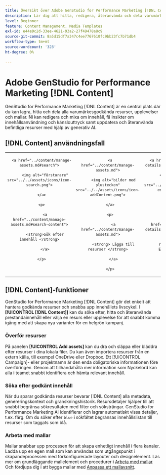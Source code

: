 ```yaml
---
title: Översikt över Adobe GenStudio for Performance Marketing [!DNL Content]
description: Lär dig att hitta, redigera, återanvända och dela varumärkesgodkända resurser på en och samma intuitiva portal.
level: Beginner
feature: Content Management, Media Templates
exl-id: e44e9c2d-33ee-4621-93a2-27f49478a8c9
source-git-commit: 8a5d15df7a347c4ee7767610fc9bb23fc7b71db4
workflow-type: tm+mt
source-wordcount: '328'
ht-degree: 0%

---
```


# Adobe GenStudio for Performance Marketing [!DNL Content]

GenStudio for Performance Marketing [!DNL Content] är en central plats där du kan lagra, hitta och dela alla varumärkesgodkända resurser, upplevelser och mallar. Ni kan redigera och mixa om innehåll, få insikter om innehållsanvändning och känslouttryck samt uppdatera och återanvända befintliga resurser med hjälp av generativ AI.

## [!DNL Content] användningsfall

<table style="table-layout:fixed">

<tr style="border: 0;">

   <td align="center" valign="top" width="100">

      <a href="../content/manage-assets.md#search">

         <img alt="förstorare" src="../../assets/icons/icon-search.png">

      </a>

      <p>

         <a href="../content/manage-assets.md#search-content">

         <strong>Sök efter innehåll </strong>

         </a>

      </p>

   </td>

   <td align="center" valign="top" width="100">

      <a href="../content/manage-assets.md">

         <img alt="bilder med plustecken" src="../../assets/icons/icon-addContent.png">

      </a>

      <p>

         <a href="../content/manage-assets.md">

         <strong> Lägga till resurser </strong>

         </a>

      </p>

   </td>

   <td align="center" valign="top" width="100">

      <a href="../content/asset-details.md#edit-in-express">

         <img alt="Redigera i Adobe Express" src="../../assets/icons/icon-editExpress.png">

      </a>

      <p>

         <a href="../content/asset-details.md#edit-in-express">

         <strong>Redigera resurser i Adobe Express</strong>

         </a>

      </p>

   </td>

   <td align="center" valign="top" width="100">

      <a href="../content/customize-template.md">

         <img alt="blixt på resurs" src="../../assets/icons/icon-template.png">

      </a>

      <p>

         <a href="../content/customize-template.md">

         <strong> Anpassa en mall </strong>

         </a>

      </p>

   </td>

   <td align="center" valign="top" width="100">

      <a href="../content/use-templates.md">

         <img alt="blixt på resurs med plustecken" src="../../assets/icons/icon-addTemplate.png">

      </a>

      <p>

         <a href="../content/use-templates.md#upload-a-template">

         <strong> Överför mall </strong>

         </a>

      </p>

   </td>

</tr>

</table>

## [!DNL Content]-funktioner

GenStudio for Performance Marketing [!DNL Content] gör det enkelt att hantera godkända resurser och snabba upp innehållets livscykel. I **[!UICONTROL [!DNL Content]]** kan du söka efter, hitta och återanvända prestandainnehåll eller välja en resurs eller upplevelse för att snabbt komma igång med att skapa nya varianter för en helgrön kampanj.

### Överför resurser

På panelen **[!UICONTROL Add assets]** kan du dra och släppa eller bläddra efter resurser i dina lokala filer. Du kan även importera resurser från en extern källa, till exempel OneDrive eller Dropbox. Ett [!UICONTROL Campaign]- eller projektnamn är den enda obligatoriska informationen före överföringen. Genom att tillhandahålla mer information som Nyckelord kan alla i teamet snabbt identifiera och hämta relevant innehåll.

### Söka efter godkänt innehåll

När du sparar godkända resurser bevarar [!DNL Content] alla metadata, genereringskontext och granskningshistorik. Resursdetaljer hjälper till att snabbt begränsa sökresultaten med filter och söksträngar. GenStudio for Performance Marketing AI identifierar och lagrar automatiskt vissa detaljer, t.ex. färg. Om du söker efter `blue` i sökfältet begränsas innehållslistan till resurser som taggats som blå.

### Arbeta med mallar

Mallar snabbar upp processen för att skapa enhetligt innehåll i flera kanaler. Ladda upp en egen mall som kan användas som utgångspunkt i skapandeprocessen med förkonfigurerade layouter och designelement. Läs mer om grundläggande mallelement och procedurer i [Arbeta med mallar](use-templates.md). Och fördjupa dig i att bygga mallar med [Anpassa ett mallavsnitt](customize-template.md).
